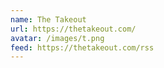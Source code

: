 ```yaml
---
name: The Takeout
url: https://thetakeout.com/
avatar: /images/t.png
feed: https://thetakeout.com/rss
---
```


